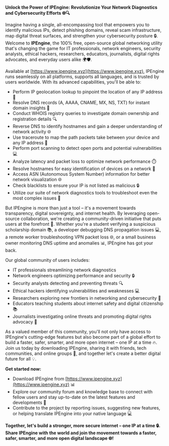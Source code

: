 **Unlock the Power of IPEngine: Revolutionize Your Network Diagnostics and Cybersecurity Efforts 🌐🔍**

Imagine having a single, all-encompassing tool that empowers you to identify malicious IPs, detect phishing domains, reveal scam infrastructure, map digital threat surfaces, and strengthen your cybersecurity posture 🔒. Welcome to **IPEngine**, the 100% free, open-source global networking utility that's changing the game for IT professionals, network engineers, security analysts, ethical hackers, researchers, educators, journalists, digital rights advocates, and everyday users alike 🌍🛡️.

Available at [https://www.ipengine.xyz](https://www.ipengine.xyz), IPEngine runs seamlessly on all platforms, supports all languages, and is trusted by users worldwide. With its advanced capabilities, you'll be able to:

* Perform IP geolocation lookup to pinpoint the location of any IP address 📍
* Resolve DNS records (A, AAAA, CNAME, MX, NS, TXT) for instant domain insights 🔎
* Conduct WHOIS registry queries to investigate domain ownership and registration details 🔍
* Reverse DNS to identify hostnames and gain a deeper understanding of network activity 🌐
* Use traceroute to map the path packets take between your device and any IP address 📡
* Perform port scanning to detect open ports and potential vulnerabilities 💻
* Analyze latency and packet loss to optimize network performance ⏱️
* Resolve hostnames for easy identification of devices on a network 🔑
* Access ASN (Autonomous System Number) information for better network visualization 🌐
* Check blacklists to ensure your IP is not listed as malicious 🔒
* Utilize our suite of network diagnostics tools to troubleshoot even the most complex issues 🚀

But IPEngine is more than just a tool – it's a movement towards transparency, digital sovereignty, and internet health. By leveraging open-source collaboration, we're creating a community-driven initiative that puts users at the forefront 🔑. Whether you're a student verifying a suspicious scholarship domain 📚, a developer debugging DNS propagation issues 💻, a remote worker troubleshooting VPN packet loss 🌐, or a small business owner monitoring DNS uptime and anomalies 📊, IPEngine has got your back.

Our global community of users includes:

* IT professionals streamlining network diagnostics
* Network engineers optimizing performance and security 🔒
* Security analysts detecting and preventing threats 🔍
* Ethical hackers identifying vulnerabilities and weaknesses 💻
* Researchers exploring new frontiers in networking and cybersecurity 🔑
* Educators teaching students about internet safety and digital citizenship 📚
* Journalists investigating online threats and promoting digital rights advocacy 📰

As a valued member of this community, you'll not only have access to IPEngine's cutting-edge features but also become part of a global effort to build a faster, safer, smarter, and more open internet – one IP at a time 🔥. Join us today by downloading IPEngine, sharing it with friends, tech communities, and online groups 🤝, and together let's create a better digital future for all 💡.

**Get started now:**

* Download IPEngine from [https://www.ipengine.xyz](https://www.ipengine.xyz) 📊
* Explore our community forum and knowledge base to connect with fellow users and stay up-to-date on the latest features and developments 🤝
* Contribute to the project by reporting issues, suggesting new features, or helping translate IPEngine into your native language 💻

**Together, let's build a stronger, more secure internet – one IP at a time 🔒. Share IPEngine with the world and join the movement towards a faster, safer, smarter, and more open digital landscape 🌐!**